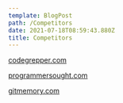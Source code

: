 ```yaml
---
template: BlogPost
path: /Competitors
date: 2021-07-18T08:59:43.880Z
title: Competitors
---
```

[codegrepper.com](codegrepper.com)

[programmersought.com](programmersought.com)

[gitmemory.com](https://gitmemory.com)
